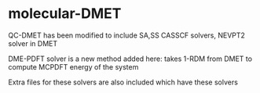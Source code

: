 # molecular-DMET

QC-DMET has been modified to include SA,SS CASSCF solvers, NEVPT2 solver in DMET

DME-PDFT solver is a new method added here: takes 1-RDM from DMET to compute MCPDFT energy of the system

Extra files for these solvers are also included which have these solvers
